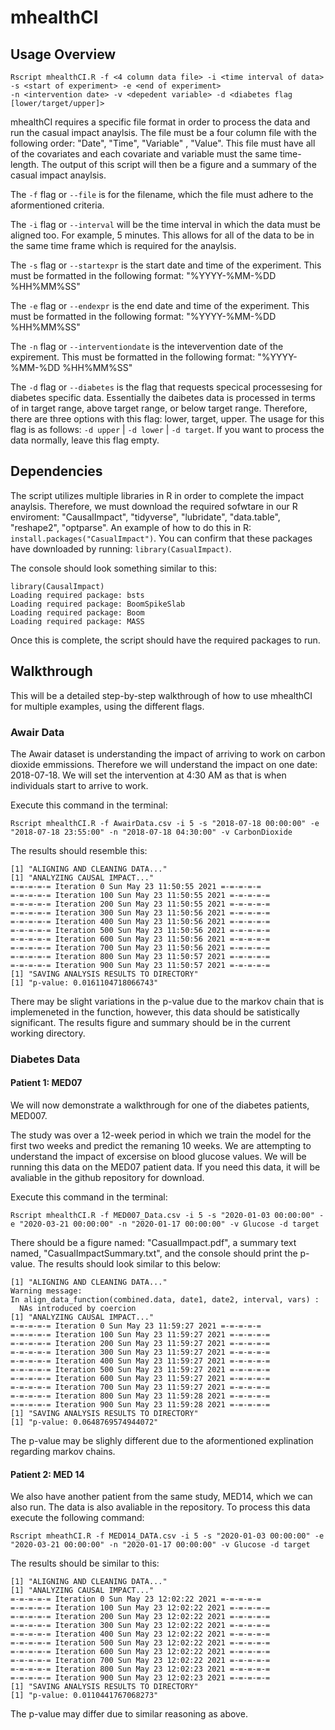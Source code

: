 # mhealthCI


## Usage Overview

```
Rscript mhealthCI.R -f <4 column data file> -i <time interval of data> -s <start of experiment> -e <end of experiment> 
-n <intervention date> -v <depedent variable> -d <diabetes flag [lower/target/upper]>
```

mhealthCI requires a specific file format in order to process the data and run the casual impact anaylsis. The file must be a four column file with the following order: "Date", "Time", "Variable" , "Value". This file must have all of the covariates and each covariate and variable must the same time-length. The output of this script will then be a figure and a summary of the casual impact anaylsis. 

The `-f` flag or `--file` is for the filename, which the file must adhere to the aformentioned criteria. 

The `-i` flag or `--interval` will be the time interval in which the data must be aligned too. For example, 5 minutes. This allows for all of the data to be in the same time frame which is required for the anaylsis. 

The `-s` flag or `--startexpr` is the start date and time of the experiment. This must be formatted in the following format: "%YYYY-%MM-%DD %HH%MM%SS"

The `-e` flag or `--endexpr` is the end date and time of the experiment. This must be formatted in the following format: "%YYYY-%MM-%DD %HH%MM%SS"

The `-n` flag or `--interventiondate` is the intevervention date of the expirement. This must be formatted in the following format: "%YYYY-%MM-%DD %HH%MM%SS"

The `-d` flag or `--diabetes` is the flag that requests specical processesing for diabetes specific data. Essentially the daibetes data is processed in terms of in target range, above target range, or below target range. Therefore, there are three options with this flag: lower, target, upper. The usage for this flag is as follows: `-d upper` |  `-d lower` |  `-d target`. If you want to process the data normally, leave this flag empty. 


## Dependencies

The script utilizes multiple libraries in R in order to complete the impact anaylsis. Therefore, we must download the required sofwtare in our R enviroment: "CausalImpact", "tidyverse", "lubridate", "data.table", "reshape2", "optparse". An example of how to do this in R: `install.packages("CasualImpact")`. You can confirm that these packages have downloaded by running: `library(CasualImpact)`.

The console should look something similar to this: 
```
library(CausalImpact)
Loading required package: bsts
Loading required package: BoomSpikeSlab
Loading required package: Boom
Loading required package: MASS
```

Once this is complete, the script should have the required packages to run. 

## Walkthrough

This will be a detailed step-by-step walkthrough of how to use mhealthCI for multiple examples, using the different flags. 

### Awair Data 

The Awair dataset is understanding the impact of arriving to work on carbon dioxide emmissions. Therefore we will understand the impact on one date: 2018-07-18. We will set the intervention at 4:30 AM as that is when individuals start to arrive to work. 

Execute this command in the terminal: 
```
Rscript mhealthCI.R -f AwairData.csv -i 5 -s "2018-07-18 00:00:00" -e "2018-07-18 23:55:00" -n "2018-07-18 04:30:00" -v CarbonDioxide
```

The results should resemble this: 

```
[1] "ALIGNING AND CLEANING DATA..."
[1] "ANALYZING CAUSAL IMPACT..."
=-=-=-=-= Iteration 0 Sun May 23 11:50:55 2021 =-=-=-=-=
=-=-=-=-= Iteration 100 Sun May 23 11:50:55 2021 =-=-=-=-=
=-=-=-=-= Iteration 200 Sun May 23 11:50:55 2021 =-=-=-=-=
=-=-=-=-= Iteration 300 Sun May 23 11:50:56 2021 =-=-=-=-=
=-=-=-=-= Iteration 400 Sun May 23 11:50:56 2021 =-=-=-=-=
=-=-=-=-= Iteration 500 Sun May 23 11:50:56 2021 =-=-=-=-=
=-=-=-=-= Iteration 600 Sun May 23 11:50:56 2021 =-=-=-=-=
=-=-=-=-= Iteration 700 Sun May 23 11:50:56 2021 =-=-=-=-=
=-=-=-=-= Iteration 800 Sun May 23 11:50:57 2021 =-=-=-=-=
=-=-=-=-= Iteration 900 Sun May 23 11:50:57 2021 =-=-=-=-=
[1] "SAVING ANALYSIS RESULTS TO DIRECTORY"
[1] "p-value: 0.0161104718066743"
```

There may be slight variations in the p-value due to the markov chain that is implemeneted in the function, however, this data should be satistically significant. The results figure and summary should be in the current working directory. 


### Diabetes Data 

#### Patient 1: MED07

We will now demonstrate a walkthrough for one of the diabetes patients, MED007. 

The study was over a 12-week period in which we train the model for the first two weeks and predict the remaning 10 weeks. We are attempting to understand the impact of excersise on blood glucose values. We will be running this data on the MED07 patient data. If you need this data, it will be avaliable in the github repository for download. 

Execute this command in the terminal: 
```
Rscript mhealthCI.R -f MED007_Data.csv -i 5 -s "2020-01-03 00:00:00" -e "2020-03-21 00:00:00" -n "2020-01-17 00:00:00" -v Glucose -d target
```

There should be a figure named: "CasualImpact.pdf", a summary text named, "CasualImpactSummary.txt", and the console should print the p-value. The results should look similar to this below: 

```
[1] "ALIGNING AND CLEANING DATA..."
Warning message:
In align_data_function(combined.data, date1, date2, interval, vars) :
  NAs introduced by coercion
[1] "ANALYZING CAUSAL IMPACT..."
=-=-=-=-= Iteration 0 Sun May 23 11:59:27 2021 =-=-=-=-=
=-=-=-=-= Iteration 100 Sun May 23 11:59:27 2021 =-=-=-=-=
=-=-=-=-= Iteration 200 Sun May 23 11:59:27 2021 =-=-=-=-=
=-=-=-=-= Iteration 300 Sun May 23 11:59:27 2021 =-=-=-=-=
=-=-=-=-= Iteration 400 Sun May 23 11:59:27 2021 =-=-=-=-=
=-=-=-=-= Iteration 500 Sun May 23 11:59:27 2021 =-=-=-=-=
=-=-=-=-= Iteration 600 Sun May 23 11:59:27 2021 =-=-=-=-=
=-=-=-=-= Iteration 700 Sun May 23 11:59:27 2021 =-=-=-=-=
=-=-=-=-= Iteration 800 Sun May 23 11:59:28 2021 =-=-=-=-=
=-=-=-=-= Iteration 900 Sun May 23 11:59:28 2021 =-=-=-=-=
[1] "SAVING ANALYSIS RESULTS TO DIRECTORY"
[1] "p-value: 0.0648769574944072"
```
The p-value may be slighly different due to the aformentioned explination regarding markov chains. 

#### Patient 2: MED 14

We also have another patient from the same study, MED14, which we can also run. The data is also avaliable in the repository. To process this data execute the following command: 
```
Rscript mheathCI.R -f MED014_DATA.csv -i 5 -s "2020-01-03 00:00:00" -e "2020-03-21 00:00:00" -n "2020-01-17 00:00:00" -v Glucose -d target
```

The results should be similar to this: 
```
[1] "ALIGNING AND CLEANING DATA..."
[1] "ANALYZING CAUSAL IMPACT..."
=-=-=-=-= Iteration 0 Sun May 23 12:02:22 2021 =-=-=-=-=
=-=-=-=-= Iteration 100 Sun May 23 12:02:22 2021 =-=-=-=-=
=-=-=-=-= Iteration 200 Sun May 23 12:02:22 2021 =-=-=-=-=
=-=-=-=-= Iteration 300 Sun May 23 12:02:22 2021 =-=-=-=-=
=-=-=-=-= Iteration 400 Sun May 23 12:02:22 2021 =-=-=-=-=
=-=-=-=-= Iteration 500 Sun May 23 12:02:22 2021 =-=-=-=-=
=-=-=-=-= Iteration 600 Sun May 23 12:02:22 2021 =-=-=-=-=
=-=-=-=-= Iteration 700 Sun May 23 12:02:22 2021 =-=-=-=-=
=-=-=-=-= Iteration 800 Sun May 23 12:02:23 2021 =-=-=-=-=
=-=-=-=-= Iteration 900 Sun May 23 12:02:23 2021 =-=-=-=-=
[1] "SAVING ANALYSIS RESULTS TO DIRECTORY"
[1] "p-value: 0.0110441767068273"
```

The p-value may differ due to similar reasoning as above. 

 
 
